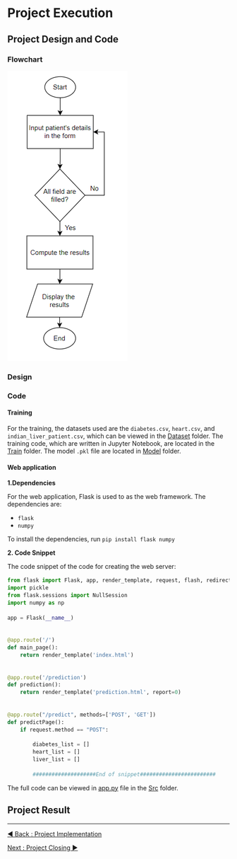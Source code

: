 # Project Execution

## Project Design and Code

### Flowchart

![Flowchart of the project](https://github.com/CharaeKeow/iMedic/blob/project-execution/Documentation/Assets/Execution/Flowchart.png)

### Design

### Code

#### Training

For the training, the datasets used are the `diabetes.csv`, `heart.csv`, and `indian_liver_patient.csv`, which can be viewed in the [Dataset](https://github.com/rootReb0rn/iMedic/tree/main/Dataset) folder. The training code, which are written in Jupyter Notebook, are located in the [Train](https://github.com/rootReb0rn/iMedic/tree/main/Train) folder. The model `.pkl` file are located in [Model](https://github.com/rootReb0rn/iMedic/tree/main/Train) folder.

#### Web application

**1.Dependencies**

For the web application, Flask is used to as the web framework. The dependencies are:

- `flask`
- `numpy`

To install the dependencies, run `pip install flask numpy`

**2. Code Snippet**

The code snippet of the code for creating the web server:

```Python
from flask import Flask, app, render_template, request, flash, redirect
import pickle
from flask.sessions import NullSession
import numpy as np

app = Flask(__name__)


@app.route('/')
def main_page():
    return render_template('index.html')


@app.route('/prediction')
def prediction():
    return render_template('prediction.html', report=0)


@app.route("/predict", methods=['POST', 'GET'])
def predictPage():
    if request.method == "POST":

        diabetes_list = []
        heart_list = []
        liver_list = []

        ####################End of snippet########################
```

The full code can be viewed in [app.py](https://github.com/rootReb0rn/iMedic/blob/main/Src/app.py) file in the [Src](https://github.com/rootReb0rn/iMedic/tree/main/Src) folder.

## Project Result



---
[◀ Back : Project Implementation](A_PROJECT_IMPLEMENTATION.md)

[Next : Project Closing ▶](C_PROJECT_CLOSING.md)